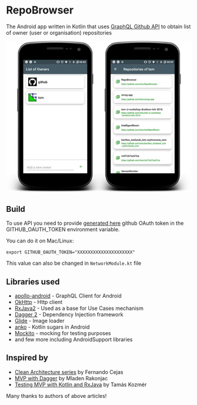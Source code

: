# RepoBrowser
The Android app written in Kotlin that uses [GraphQL Github API](https://developer.github.com/v4/) to obtain list of owner (user or organisation) repositories

![Screenshots](/img/repobrowser_screens.png?raw=true "RepoBrowser screenshots")


## Build

To use API you need to provide [generated here](https://github.com/settings/tokens/) github OAuth token in the GITHUB_OAUTH_TOKEN environment variable.

You can do it on Mac/Linux:
```
export GITHUB_OAUTH_TOKEN="XXXXXXXXXXXXXXXXXXXXX"

```

This value can also be changed in `NetworkModule.kt` file

## Libraries used

* [apollo-android](https://github.com/apollographql/apollo-android) - GraphQL Client for Android
* [OkHttp](https://github.com/square/okhttp) - Http client
* [RxJava2](https://github.com/ReactiveX/RxJava) - Used as a base for Use Cases mechanism
* [Dagger 2](https://github.com/google/dagger) - Dependency Injection framework
* [Glide](https://github.com/bumptech/glide) - Image loader
* [anko](https://github.com/Kotlin/anko) - Kotlin sugars in Android
* [Mockito](https://site.mockito.org/) - mocking for testing purposes
* and few more including AndroidSupport libraries

## Inspired by

* [Clean Architecture series](https://fernandocejas.com/2018/05/07/architecting-android-reloaded/) by Fernando Cejas
* [MVP with Dagger](https://proandroiddev.com/mvp-with-dagger-2-11-847d52c27c5a) by Mladen Rakonjac
* [Testing MVP with Kotlin and RxJava](https://android.jlelse.eu/complete-example-of-testing-mvp-architecture-with-kotlin-and-rxjava-part-3-df4cf3838581_) by Tamás Kozmér

Many thanks to authors of above articles!



